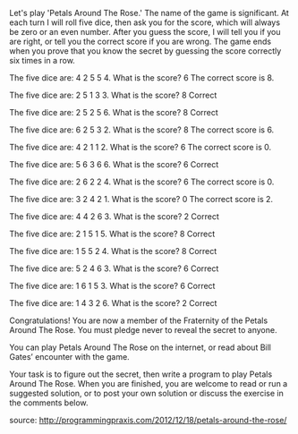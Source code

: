 Let's play 'Petals Around The Rose.'
The name of the game is significant.
At each turn I will roll five dice,
then ask you for the score, which
will always be zero or an even number.
After you guess the score, I will tell
you if you are right, or tell you the
correct score if you are wrong. The game
ends when you prove that you know the
secret by guessing the score correctly
six times in a row.

The five dice are: 4 2 5 5 4.
What is the score? 6
The correct score is 8.

The five dice are: 2 5 1 3 3.
What is the score? 8
Correct

The five dice are: 2 5 2 5 6.
What is the score? 8
Correct

The five dice are: 6 2 5 3 2.
What is the score? 8
The correct score is 6.

The five dice are: 4 2 1 1 2.
What is the score? 6
The correct score is 0.

The five dice are: 5 6 3 6 6.
What is the score? 6
Correct

The five dice are: 2 6 2 2 4.
What is the score? 6
The correct score is 0.

The five dice are: 3 2 4 2 1.
What is the score? 0
The correct score is 2.

The five dice are: 4 4 2 6 3.
What is the score? 2
Correct

The five dice are: 2 1 5 1 5.
What is the score? 8
Correct

The five dice are: 1 5 5 2 4.
What is the score? 8
Correct

The five dice are: 5 2 4 6 3.
What is the score? 6
Correct

The five dice are: 1 6 1 5 3.
What is the score? 6
Correct

The five dice are: 1 4 3 2 6.
What is the score? 2
Correct

Congratulations! You are now a member
of the Fraternity of the Petals Around
The Rose. You must pledge never to
reveal the secret to anyone.

You can play Petals Around The Rose on the internet, or read about Bill Gates’ encounter with the game.

Your task is to figure out the secret, then write a program to play Petals Around The Rose. When you are finished, you are welcome to read or run a suggested solution, or to post your own solution or discuss the exercise in the comments below.

source: http://programmingpraxis.com/2012/12/18/petals-around-the-rose/
